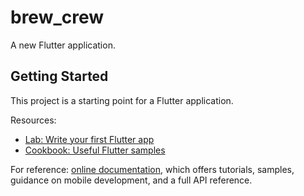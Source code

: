 # brew_crew

A new Flutter application.

## Getting Started

This project is a starting point for a Flutter application.

Resources:

- [Lab: Write your first Flutter app](https://flutter.dev/docs/get-started/codelab)
- [Cookbook: Useful Flutter samples](https://flutter.dev/docs/cookbook)

For reference:
[online documentation](https://flutter.dev/docs), which offers tutorials,
samples, guidance on mobile development, and a full API reference.
